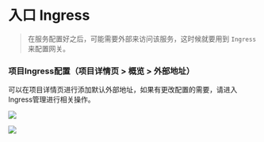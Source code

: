 # 入口 Ingress

> 在服务配置好之后，可能需要外部来访问该服务，这时候就要用到 `Ingress` 来配置网关。

### 项目Ingress配置（项目详情页 > 概览 > 外部地址）

可以在项目详情页进行添加默认外部地址，如果有更改配置的需要，请进入Ingress管理进行相关操作。

![](http://source.qiniu.cnd.nsini.com/images/2019/08/dc/82/30/20190826-4e480cfca21600b83a312978821dc05e.jpeg)

![](http://source.qiniu.cnd.nsini.com/images/2019/08/11/1d/84/20190826-83e6912db9904ede868311b11d611c45.jpeg)

